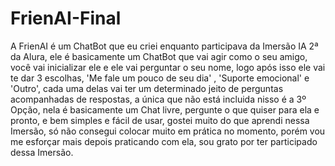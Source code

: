 # FrienAI-Final
A FrienAI é um ChatBot que eu criei enquanto participava da Imersão IA 2ª da Alura, ele é basicamente um ChatBot que vai agir como o seu amigo, você vai inicializar ele e ele vai perguntar o seu nome, logo após isso ele vai te dar 3 escolhas, 'Me fale um pouco de seu dia' , 'Suporte emocional' e 'Outro', cada uma delas vai ter um determinado jeito de perguntas acompanhadas de respostas, a única que não está incluida nisso é a 3º Opção, nela é basicamente um Chat livre, pergunte o que quiser para ela e pronto, e bem simples e fácil de usar, gostei muito do que aprendi nessa Imersão, só não consegui colocar muito em prática no momento, porém vou me esforçar mais depois praticando com ela, sou grato por ter participado dessa Imersão.
